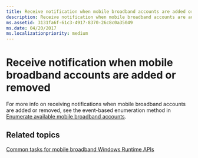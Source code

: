 ```yaml
---
title: Receive notification when mobile broadband accounts are added or removed
description: Receive notification when mobile broadband accounts are added or removed
ms.assetid: 3131fa6f-61c3-4917-8370-26c8c0a35049
ms.date: 04/20/2017
ms.localizationpriority: medium
---
```


# Receive notification when mobile broadband accounts are added or removed


For more info on receiving notifications when mobile broadband accounts are added or removed, see the event-based enumeration method in [Enumerate available mobile broadband accounts](enumerate-available-mobile-broadband-accounts.md).

## <span id="related_topics"></span>Related topics


[Common tasks for mobile broadband Windows Runtime APIs](common-tasks-for-mobile-broadband-windows-runtime-apis.md)

 

 






